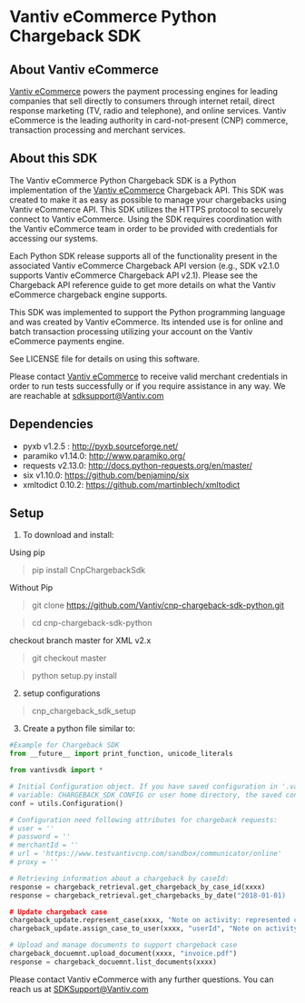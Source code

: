 Vantiv eCommerce Python Chargeback SDK
=====================

About Vantiv eCommerce
------------
[Vantiv eCommerce](https://developer.vantiv.com/community/ecommerce) powers the payment processing engines for leading companies that sell directly to consumers through  internet retail, direct response marketing (TV, radio and telephone), and online services. Vantiv eCommerce is the leading authority in card-not-present (CNP) commerce, transaction processing and merchant services.


About this SDK
--------------
The Vantiv eCommerce Python Chargeback SDK is a Python implementation of the [Vantiv eCommerce](https://developer.vantiv.com/community/ecommerce) Chargeback API. This SDK was created to make it as easy as possible to manage your chargebacks using Vantiv eCommerce API. This SDK utilizes the HTTPS protocol to securely connect to Vantiv eCommerce. Using the SDK requires coordination with the Vantiv eCommerce team in order to be provided with credentials for accessing our systems.

Each Python SDK release supports all of the functionality present in the associated Vantiv eCommerce Chargeback API version (e.g., SDK v2.1.0 supports Vantiv eCommerce Chargeback API v2.1). Please see the Chargeback API reference guide to get more details on what the Vantiv eCommerce chargeback engine supports.

This SDK was implemented to support the Python programming language and was created by Vantiv eCommerce. Its intended use is for online and batch transaction processing utilizing your account on the Vantiv eCommerce payments engine.

See LICENSE file for details on using this software.

Please contact [Vantiv eCommerce](https://developer.vantiv.com/community/ecommerce) to receive valid merchant credentials in order to run tests successfully or if you require assistance in any way.  We are reachable at sdksupport@Vantiv.com

Dependencies
------------
* pyxb v1.2.5 : http://pyxb.sourceforge.net/
* paramiko v1.14.0: http://www.paramiko.org/
* requests v2.13.0: http://docs.python-requests.org/en/master/
* six v1.10.0: https://github.com/benjaminp/six
* xmltodict 0.10.2: https://github.com/martinblech/xmltodict

Setup
-----
1) To download and install:

Using pip 

>pip install CnpChargebackSdk

Without Pip

>git clone https://github.com/Vantiv/cnp-chargeback-sdk-python.git

>cd cnp-chargeback-sdk-python

checkout branch master for XML v2.x
>git checkout master

>python setup.py install

2) setup configurations

>cnp_chargeback_sdk_setup

3) Create a python file similar to:

```python
#Example for Chargeback SDK
from __future__ import print_function, unicode_literals

from vantivsdk import *

# Initial Configuration object. If you have saved configuration in '.vantiv_chargeback_sdk.conf' at system environment
# variable: CHARGEBACK_SDK_CONFIG or user home directory, the saved configuration will be automatically load.
conf = utils.Configuration()

# Configuration need following attributes for chargeback requests:
# user = ''
# password = ''
# merchantId = ''
# url = 'https://www.testvantivcnp.com/sandbox/communicator/online'
# proxy = ''

# Retrieving information about a chargeback by caseId:
response = chargeback_retrieval.get_chargeback_by_case_id(xxxx)
response = chargeback_retrieval.get_chargebacks_by_date("2018-01-01)

# Update chargeback case
chargeback_update.represent_case(xxxx, "Note on activity: represented case!")
chargeback_update.assign_case_to_user(xxxx, "userId", "Note on activity: assigned case to user!")

# Upload and manage documents to support chargeback case
chargeback_docuemnt.upload_document(xxxx, "invoice.pdf")
response = chargeback_docuemnt.list_documents(xxxx)

```

Please contact Vantiv eCommerce with any further questions. You can reach us at SDKSupport@Vantiv.com
